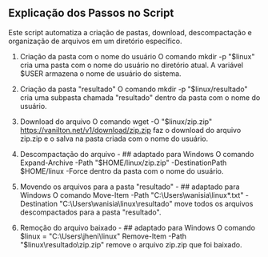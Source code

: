 ## Explicação dos Passos no Script
Este script automatiza a criação de pastas, download, descompactação e organização de arquivos em um diretório específico.

1. Criação da pasta com o nome do usuário
O comando mkdir -p "$linux" cria uma pasta com o nome do usuário no diretório atual. A variável $USER armazena o nome de usuário do sistema.

2. Criação da pasta "resultado"
O comando mkdir -p "$linux/resultado" cria uma subpasta chamada "resultado" dentro da pasta com o nome do usuário.

3. Download do arquivo
O comando wget -O "$linux/zip.zip" https://vanilton.net/v1/download/zip.zip faz o download do arquivo zip.zip e o salva na pasta criada com o nome do usuário.

4. Descompactação do arquivo - ## adaptado para Windows
O comando Expand-Archive -Path "$HOME/linux/zip.zip" -DestinationPath $HOME/linux -Force dentro da pasta com o nome do usuário.

5. Movendo os arquivos para a pasta "resultado" - ## adaptado para Windows
O comando Move-Item -Path "C:\Users\wanisia\linux\*.txt" -Destination "C:\Users\wanisia\linux\resultado\" move todos os arquivos descompactados para a pasta "resultado".

6. Remoção do arquivo baixado - ## adaptado para Windows
O comando $linux = "C:\Users\jheni\linux"
Remove-Item -Path "$linux\resultado\zip.zip" remove o arquivo zip.zip que foi baixado.
